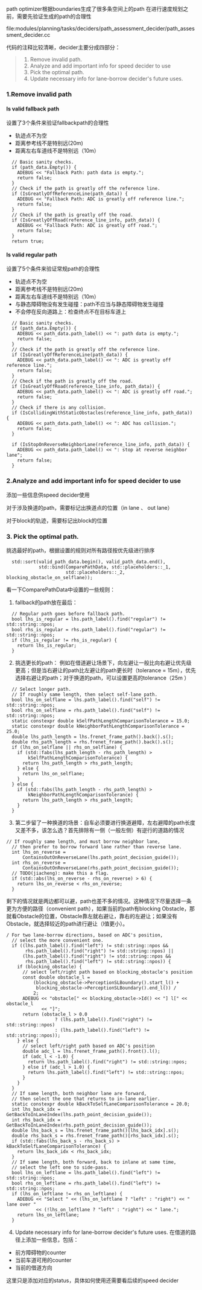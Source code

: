 
path optimizer根据boundaries生成了很多条空间上的path
在进行速度规划之前，需要先验证生成的path的合理性
<!-- more -->

file:modules/planning/tasks/deciders/path_assessment_decider/path_assessment_decider.cc

代码的注释比较清晰，decider主要分成四部分：
>1. Remove invalid path.
>2. Analyze and add important info for speed decider to use
>3. Pick the optimal path.
>4. Update necessary info for lane-borrow decider's future uses.

### 1.Remove invalid path
#### Is valid fallback path 
设置了3个条件来验证fallbackpath的合理性
- 轨迹点不为空
- 距离参考线不是特别远(20m)
- 距离左右车道线不是特别远（10m）

```
  // Basic sanity checks.
  if (path_data.Empty()) {
    ADEBUG << "Fallback Path: path data is empty.";
    return false;
  }
  // Check if the path is greatly off the reference line.
  if (IsGreatlyOffReferenceLine(path_data)) {
    ADEBUG << "Fallback Path: ADC is greatly off reference line.";
    return false;
  }
  // Check if the path is greatly off the road.
  if (IsGreatlyOffRoad(reference_line_info, path_data)) {
    ADEBUG << "Fallback Path: ADC is greatly off road.";
    return false;
  }
  return true;
```
#### Is valid regular path
设置了5个条件来验证常规path的合理性
- 轨迹点不为空
- 距离参考线不是特别远(20m)
- 距离左右车道线不是特别远（10m）
- 与静态障碍物没有发生碰撞：path不应当与静态障碍物发生碰撞
- 不会停在反向道路上：检查终点不在目标车道上
```
  // Basic sanity checks.
  if (path_data.Empty()) {
    ADEBUG << path_data.path_label() << ": path data is empty.";
    return false;
  }
  // Check if the path is greatly off the reference line.
  if (IsGreatlyOffReferenceLine(path_data)) {
    ADEBUG << path_data.path_label() << ": ADC is greatly off reference line.";
    return false;
  }
  // Check if the path is greatly off the road.
  if (IsGreatlyOffRoad(reference_line_info, path_data)) {
    ADEBUG << path_data.path_label() << ": ADC is greatly off road.";
    return false;
  }
  // Check if there is any collision.
  if (IsCollidingWithStaticObstacles(reference_line_info, path_data)) {
    ADEBUG << path_data.path_label() << ": ADC has collision.";
    return false;
  }

  if (IsStopOnReverseNeighborLane(reference_line_info, path_data)) {
    ADEBUG << path_data.path_label() << ": stop at reverse neighbor lane";
    return false;
  }
```

### 2.Analyze and add important info for speed decider to use
添加一些信息供speed decider使用

对于涉及换道的path，需要标记出换道点的位置（in lane 、 out lane）

对于block的轨迹，需要标记出block的位置

### 3. Pick the optimal path.
挑选最好的path，根据设置的规则对所有路径按优先级进行排序
```
  std::sort(valid_path_data.begin(), valid_path_data.end(),
            std::bind(ComparePathData, std::placeholders::_1,
                      std::placeholders::_2, blocking_obstacle_on_selflane));
```
看一下ComparePathData中设置的一些规则：
1. fallback的path放在最后：
```
  // Regular path goes before fallback path.
  bool lhs_is_regular = lhs.path_label().find("regular") != std::string::npos;
  bool rhs_is_regular = rhs.path_label().find("regular") != std::string::npos;
  if (lhs_is_regular != rhs_is_regular) {
    return lhs_is_regular;
  }
```
2. 挑选更长的path： 例如在借道避让场景下，向左避让一般比向右避让优先级更高；但是当右避让的path比左避让的path更长时（tolerance = 15m），优先选择右避让的path；对于换道的path，可以设置更高的tolerance（25m ）
```
  // Select longer path.
  // If roughly same length, then select self-lane path.
  bool lhs_on_selflane = lhs.path_label().find("self") != std::string::npos;
  bool rhs_on_selflane = rhs.path_label().find("self") != std::string::npos;
  static constexpr double kSelfPathLengthComparisonTolerance = 15.0;
  static constexpr double kNeighborPathLengthComparisonTolerance = 25.0;
  double lhs_path_length = lhs.frenet_frame_path().back().s();
  double rhs_path_length = rhs.frenet_frame_path().back().s();
  if (lhs_on_selflane || rhs_on_selflane) {
    if (std::fabs(lhs_path_length - rhs_path_length) >
        kSelfPathLengthComparisonTolerance) {
      return lhs_path_length > rhs_path_length;
    } else {
      return lhs_on_selflane;
    }
  } else {
    if (std::fabs(lhs_path_length - rhs_path_length) >
        kNeighborPathLengthComparisonTolerance) {
      return lhs_path_length > rhs_path_length;
    }
  }
```
3. 第二步留了一种换道的场景：自车必须要进行换道避障，左右避障的path长度又差不多，该怎么选？首先排除有一侧（一般左侧）有逆行的道路的情况
```
// If roughly same length, and must borrow neighbor lane,
  // then prefer to borrow forward lane rather than reverse lane.
  int lhs_on_reverse =
      ContainsOutOnReverseLane(lhs.path_point_decision_guide());
  int rhs_on_reverse =
      ContainsOutOnReverseLane(rhs.path_point_decision_guide());
  // TODO(jiacheng): make this a flag.
  if (std::abs(lhs_on_reverse - rhs_on_reverse) > 6) {
    return lhs_on_reverse < rhs_on_reverse;
  }
```
剩下的情况就是两边都可以避，path也差不多的情况。这种情况下尽量选择一条更为方便的路径（convenient path），如果当前的path有blocking Obstacle，那就看Obstacle的位置，Obstacle靠左就右避让，靠右的左避让；如果没有Obstacle，就选择较近的path进行避让（l值更小）。
```
/ For two lane-borrow directions, based on ADC's position,
  // select the more convenient one.
  if ((lhs.path_label().find("left") != std::string::npos &&
       rhs.path_label().find("right") != std::string::npos) ||
      (lhs.path_label().find("right") != std::string::npos &&
       rhs.path_label().find("left") != std::string::npos)) {
    if (blocking_obstacle) {
      // select left/right path based on blocking_obstacle's position
      const double obstacle_l =
          (blocking_obstacle->PerceptionSLBoundary().start_l() +
           blocking_obstacle->PerceptionSLBoundary().end_l()) /
          2;
      ADEBUG << "obstacle[" << blocking_obstacle->Id() << "] l[" << obstacle_l
             << "]";
      return (obstacle_l > 0.0
                  ? (lhs.path_label().find("right") != std::string::npos)
                  : (lhs.path_label().find("left") != std::string::npos));
    } else {
      // select left/right path based on ADC's position
      double adc_l = lhs.frenet_frame_path().front().l();
      if (adc_l < -1.0) {
        return lhs.path_label().find("right") != std::string::npos;
      } else if (adc_l > 1.0) {
        return lhs.path_label().find("left") != std::string::npos;
      }
    }
  }
  // If same length, both neighbor lane are forward,
  // then select the one that returns to in-lane earlier.
  static constexpr double kBackToSelfLaneComparisonTolerance = 20.0;
  int lhs_back_idx = GetBackToInLaneIndex(lhs.path_point_decision_guide());
  int rhs_back_idx = GetBackToInLaneIndex(rhs.path_point_decision_guide());
  double lhs_back_s = lhs.frenet_frame_path()[lhs_back_idx].s();
  double rhs_back_s = rhs.frenet_frame_path()[rhs_back_idx].s();
  if (std::fabs(lhs_back_s - rhs_back_s) > kBackToSelfLaneComparisonTolerance) {
    return lhs_back_idx < rhs_back_idx;
  }
  // If same length, both forward, back to inlane at same time,
  // select the left one to side-pass.
  bool lhs_on_leftlane = lhs.path_label().find("left") != std::string::npos;
  bool rhs_on_leftlane = rhs.path_label().find("left") != std::string::npos;
  if (lhs_on_leftlane != rhs_on_leftlane) {
    ADEBUG << "Select " << (lhs_on_leftlane ? "left" : "right") << " lane over "
           << (!lhs_on_leftlane ? "left" : "right") << " lane.";
    return lhs_on_leftlane;
  }
```
4. Update necessary info for lane-borrow decider's future uses.
在借道的路径上添加一些信息，包括：
- 前方障碍物的counter
- 当前车道可用的counter
- 当前的借道方向 

这里只是添加对应的status，具体如何使用还需要看后续的speed decider




